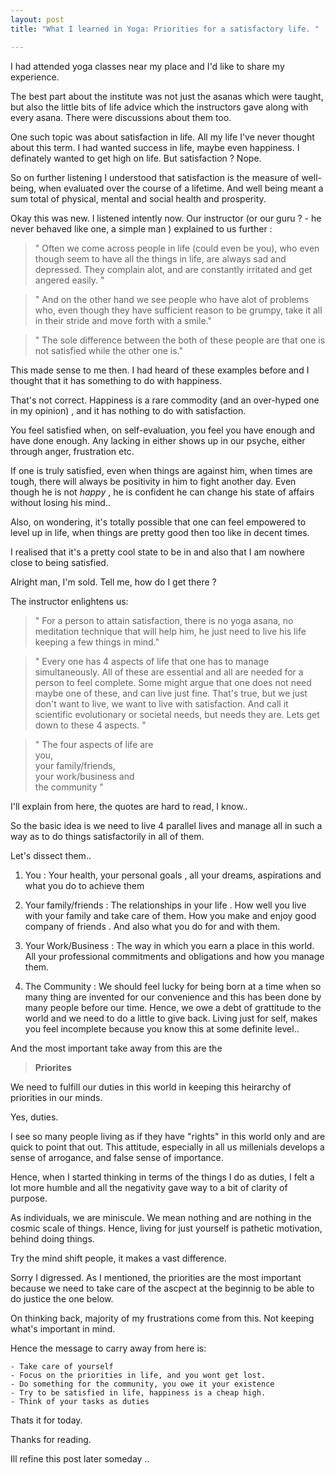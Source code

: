 ```yaml
---
layout: post
title: "What I learned in Yoga: Priorities for a satisfactory life. "

---
```


I had attended yoga classes near my place and I'd like to share my experience.

The best part about the institute was not just the asanas which were taught, but also the little bits of life advice which the instructors gave along with every asana. There were discussions about them too.

One such topic was about satisfaction in life. All my life I've never thought about this term. I had wanted success in life, maybe even happiness. I definately wanted to get high on life. But satisfaction ? Nope.

So on further listening I understood that satisfaction is the  measure of well-being, when evaluated over the course of a lifetime. And well being meant a sum total of physical, mental and social health and prosperity.

Okay this was new. I listened intently now. Our instructor (or our guru ? - he never behaved like one, a simple man ) explained to us further :

>" Often we come across people in life (could even be you), who even though seem to have all the things in life, are always sad and depressed. They complain alot, and are constantly irritated and get angered easily. "

>" And on the other hand we see people who have alot of problems who, even though they have sufficient reason to be grumpy, take it all in their stride and move forth with a smile."

>" The sole difference between the both of these people are that one is not satisfied while the other one is."

This made sense to me then. I had heard of these examples before and I thought that it has something to do with happiness.

That's not correct. Happiness is a rare commodity (and an over-hyped one in my opinion) , and it has nothing to do with satisfaction.

You feel satisfied when, on self-evaluation, you feel you have enough and have done enough. Any lacking in either shows up in our psyche, either through anger, frustration etc. 

If one is truly satisfied, even when things are against him, when times are tough, there will always be positivity in him to fight another day. Even though he is not *happy* , he is confident he can change his state of affairs without losing his mind..

Also, on wondering, it's totally possible that one can feel empowered to level up in life, when things are pretty good then too like in decent times.

I realised that it's a pretty cool state to be in and also that I am nowhere close to being satisfied. 

Alright man, I'm sold. Tell me, how do I get there ?

The instructor enlightens us: 

> " For a person to attain satisfaction, there is no yoga asana, no meditation technique that will help him, he just need to live his life keeping a few things in mind."

> " Every one has 4 aspects of life that one has to manage simultaneously. All of these are essential and all are needed for a person to feel complete. Some might argue that one does not need maybe one of these, and can live just fine. That's true, but we just don't want to live, we want to live with satisfaction. And call it scientific evolutionary or societal needs, but needs they are. Lets get down to these 4 aspects. "

> " The four aspects of life are <br> you,<br>your family/friends,<br> your work/business and<br>the community "

I'll explain from here, the quotes are hard to read, I know..

So the basic idea is we need to live 4 parallel lives and manage all in such a way as to do things satisfactorily in all of them.

Let's dissect them.. 

1. You : Your health, your personal goals , all your dreams, aspirations and what you do to achieve them

2. Your family/friends : The relationships in your life . How well you live with your family and take care of them. How you make and enjoy good company of friends . And also what you do for and with them.

3. Your Work/Business : The way in which you earn a place in this world. All your professional commitments and obligations and how you manage them.

4. The Community : We should feel lucky for being born at a time when so many thing are invented for our convenience and this has been done by many people before our time. Hence, we owe a debt of grattitude to the world and we need to do a little to give back. Living just for self, makes you feel incomplete because you know this at some definite level..

And the most important take away from this are the 

> **Priorites**

We need to fulfill our duties in this world in keeping this heirarchy of priorities in our minds. 

Yes, duties.

I see so many people living as if they have "rights" in this world only and are quick to point that out. This attitude, especially in all us millenials develops a sense of arrogance, and false sense of importance. 

Hence, when I started thinking in terms of the things I do as duties, I felt a lot more humble and all the negativity gave way to a bit of clarity of purpose.

As individuals, we are miniscule. We mean nothing and are nothing in the cosmic scale of things. Hence, living for just yourself is pathetic motivation, behind doing things.

Try the mind shift people, it makes a vast difference.

Sorry I digressed. As I mentioned, the priorities are the most important because we need to take care of the ascpect at the beginnig to be able to do justice the one below.

On thinking back, majority of my frustrations come from this. Not keeping what's important in mind.

Hence the message to carry away from here is:

	- Take care of yourself
	- Focus on the priorities in life, and you wont get lost.
	- Do something for the community, you owe it your existence
	- Try to be satisfied in life, happiness is a cheap high.
	- Think of your tasks as duties


Thats it for today.

Thanks for reading.

Ill refine this post later someday ..